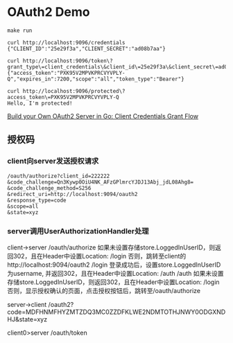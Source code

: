 # OAuth2 Demo

```
make run
```

```
curl http://localhost:9096/credentials
{"CLIENT_ID":"25e29f3a","CLIENT_SECRET":"ad08b7aa"}
```

```
curl http://localhost:9096/token\?grant_type\=client_credentials\&client_id\=25e29f3a\&client_secret\=ad08b7aa\&scope\=all
{"access_token":"PXK95V2MPVKPRCVYVPLY-Q","expires_in":7200,"scope":"all","token_type":"Bearer"}
```

```
curl http://localhost:9096/protected\?access_token\=PXK95V2MPVKPRCVYVPLY-Q
Hello, I'm protected!
```


[Build your Own OAuth2 Server in Go: Client Credentials Grant Flow](https://medium.com/@cyantarek/build-your-own-oauth2-server-in-go-7d0f660732c3)




## 授权码

### client向server发送授权请求

```
/oauth/authorize?client_id=222222
&code_challenge=Qn3Kywp0OiU4NK_AFzGPlmrcYJDJ13Abj_jdL08Ahg8=
&code_challenge_method=S256
&redirect_uri=http://localhost:9094/oauth2
&response_type=code
&scope=all
&state=xyz
```

### server调用UserAuthorizationHandler处理
client->server
/oauth/authorize 如果未设置存储store.LoggedInUserID，则返回302，且在Header中设置Location: /login
                 否则，跳转至client的http://localhost:9094/oauth2
/login 登录成功后，设置store.LoggedInUserID为username, 并返回302，且在Header中设置Location: /auth
/auth 如果未设置存储store.LoggedInUserID，则返回302，且在Header中设置Location: /login
      否则，显示授权确认的页面，点击授权按钮后，跳转至/oauth/authorize

server->client
/oauth2?code=MDFHNMFHYZMTZDQ3MC0ZZDFKLWE2NDMTOTHJNWY0ODGXNDHJ&state=xyz

client0>server
/oauth/token

